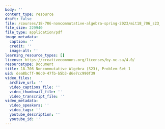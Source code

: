 ```yaml
---
body: ''
content_type: resource
draft: false
file: /courses/18-706-noncommutative-algebra-spring-2023/mit18_706_s23_pset01.pdf
file_size: 229940
file_type: application/pdf
image_metadata:
  caption: ''
  credit: ''
  image-alt: ''
learning_resource_types: []
license: https://creativecommons.org/licenses/by-nc-sa/4.0/
resourcetype: Document
title: 18.706 Noncommutative Algebra (S23), Problem Set 1
uid: dea8bcff-96c0-47fb-b5b3-d6e7cc990f39
video_files:
  archive_url: ''
  video_captions_file: ''
  video_thumbnail_file: ''
  video_transcript_file: ''
video_metadata:
  video_speakers: ''
  video_tags: ''
  youtube_description: ''
  youtube_id: ''
---
```

